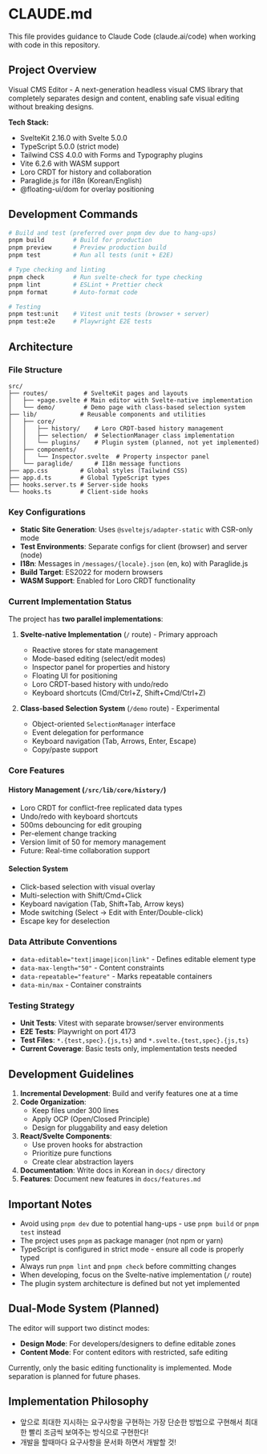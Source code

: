 # CLAUDE.md

This file provides guidance to Claude Code (claude.ai/code) when working with code in this repository.

## Project Overview

Visual CMS Editor - A next-generation headless visual CMS library that completely separates design and content, enabling safe visual editing without breaking designs.

**Tech Stack:**

- SvelteKit 2.16.0 with Svelte 5.0.0
- TypeScript 5.0.0 (strict mode)
- Tailwind CSS 4.0.0 with Forms and Typography plugins
- Vite 6.2.6 with WASM support
- Loro CRDT for history and collaboration
- Paraglide.js for i18n (Korean/English)
- @floating-ui/dom for overlay positioning

## Development Commands

```bash
# Build and test (preferred over pnpm dev due to hang-ups)
pnpm build        # Build for production
pnpm preview      # Preview production build
pnpm test         # Run all tests (unit + E2E)

# Type checking and linting
pnpm check        # Run svelte-check for type checking
pnpm lint         # ESLint + Prettier check
pnpm format       # Auto-format code

# Testing
pnpm test:unit    # Vitest unit tests (browser + server)
pnpm test:e2e     # Playwright E2E tests
```

## Architecture

### File Structure

```
src/
├── routes/          # SvelteKit pages and layouts
│   ├── +page.svelte # Main editor with Svelte-native implementation
│   └── demo/        # Demo page with class-based selection system
├── lib/            # Reusable components and utilities
│   ├── core/
│   │   ├── history/    # Loro CRDT-based history management
│   │   ├── selection/  # SelectionManager class implementation
│   │   └── plugins/    # Plugin system (planned, not yet implemented)
│   ├── components/
│   │   └── Inspector.svelte  # Property inspector panel
│   └── paraglide/      # I18n message functions
├── app.css         # Global styles (Tailwind CSS)
├── app.d.ts        # Global TypeScript types
├── hooks.server.ts # Server-side hooks
└── hooks.ts        # Client-side hooks
```

### Key Configurations

- **Static Site Generation**: Uses `@sveltejs/adapter-static` with CSR-only mode
- **Test Environments**: Separate configs for client (browser) and server (node)
- **I18n**: Messages in `/messages/{locale}.json` (en, ko) with Paraglide.js
- **Build Target**: ES2022 for modern browsers
- **WASM Support**: Enabled for Loro CRDT functionality

### Current Implementation Status

The project has **two parallel implementations**:

1. **Svelte-native Implementation** (`/` route) - Primary approach
   - Reactive stores for state management
   - Mode-based editing (select/edit modes)
   - Inspector panel for properties and history
   - Floating UI for positioning
   - Loro CRDT-based history with undo/redo
   - Keyboard shortcuts (Cmd/Ctrl+Z, Shift+Cmd/Ctrl+Z)

2. **Class-based Selection System** (`/demo` route) - Experimental
   - Object-oriented `SelectionManager` interface
   - Event delegation for performance
   - Keyboard navigation (Tab, Arrows, Enter, Escape)
   - Copy/paste support

### Core Features

#### History Management (`/src/lib/core/history/`)

- Loro CRDT for conflict-free replicated data types
- Undo/redo with keyboard shortcuts
- 500ms debouncing for edit grouping
- Per-element change tracking
- Version limit of 50 for memory management
- Future: Real-time collaboration support

#### Selection System

- Click-based selection with visual overlay
- Multi-selection with Shift/Cmd+Click
- Keyboard navigation (Tab, Shift+Tab, Arrow keys)
- Mode switching (Select → Edit with Enter/Double-click)
- Escape key for deselection

### Data Attribute Conventions

- `data-editable="text|image|icon|link"` - Defines editable element type
- `data-max-length="50"` - Content constraints
- `data-repeatable="feature"` - Marks repeatable containers
- `data-min/max` - Container constraints

### Testing Strategy

- **Unit Tests**: Vitest with separate browser/server environments
- **E2E Tests**: Playwright on port 4173
- **Test Files**: `*.{test,spec}.{js,ts}` and `*.svelte.{test,spec}.{js,ts}`
- **Current Coverage**: Basic tests only, implementation tests needed

## Development Guidelines

1. **Incremental Development**: Build and verify features one at a time
2. **Code Organization**:
   - Keep files under 300 lines
   - Apply OCP (Open/Closed Principle)
   - Design for pluggability and easy deletion
3. **React/Svelte Components**:
   - Use proven hooks for abstraction
   - Prioritize pure functions
   - Create clear abstraction layers
4. **Documentation**: Write docs in Korean in `docs/` directory
5. **Features**: Document new features in `docs/features.md`

## Important Notes

- Avoid using `pnpm dev` due to potential hang-ups - use `pnpm build` or `pnpm test` instead
- The project uses `pnpm` as package manager (not npm or yarn)
- TypeScript is configured in strict mode - ensure all code is properly typed
- Always run `pnpm lint` and `pnpm check` before committing changes
- When developing, focus on the Svelte-native implementation (`/` route)
- The plugin system architecture is defined but not yet implemented

## Dual-Mode System (Planned)

The editor will support two distinct modes:

- **Design Mode**: For developers/designers to define editable zones
- **Content Mode**: For content editors with restricted, safe editing

Currently, only the basic editing functionality is implemented. Mode separation is planned for future phases.

## Implementation Philosophy

- 앞으로 최대한 지시하는 요구사항을 구현하는 가장 단순한 방법으로 구현해서 최대한 빨리 조금씩 보여주는 방식으로 구현한다!
- 개발을 할때마다 요구사항을 문서화 하면서 개발할 것!
